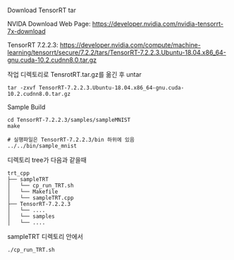 Download TensorRT tar

NVIDA Download Web Page: https://developer.nvidia.com/nvidia-tensorrt-7x-download

TensorRT 7.2.2.3: https://developer.nvidia.com/compute/machine-learning/tensorrt/secure/7.2.2/tars/TensorRT-7.2.2.3.Ubuntu-18.04.x86_64-gnu.cuda-10.2.cudnn8.0.tar.gz

작업 디렉토리로 TensrotRT.tar.gz를 옮긴 후 untar
```
tar -zxvf TensorRT-7.2.2.3.Ubuntu-18.04.x86_64-gnu.cuda-10.2.cudnn8.0.tar.gz
```

Sample Build
```
cd TensorRT-7.2.2.3/samples/sampleMNIST
make

# 실행파일은 TensorRT-7.2.2.3/bin 하위에 있음
../../bin/sample_mnist
```

디렉토리 tree가 다음과 같을때
```
trt_cpp
├── sampleTRT
│   └── cp_run_TRT.sh
│   └── Makefile
│   └── sampleTRT.cpp
├── TensorRT-7.2.2.3
│   └── ....
│   └── samples
│   └── ....
```
sampleTRT 디렉토리 안에서
```
./cp_run_TRT.sh
```